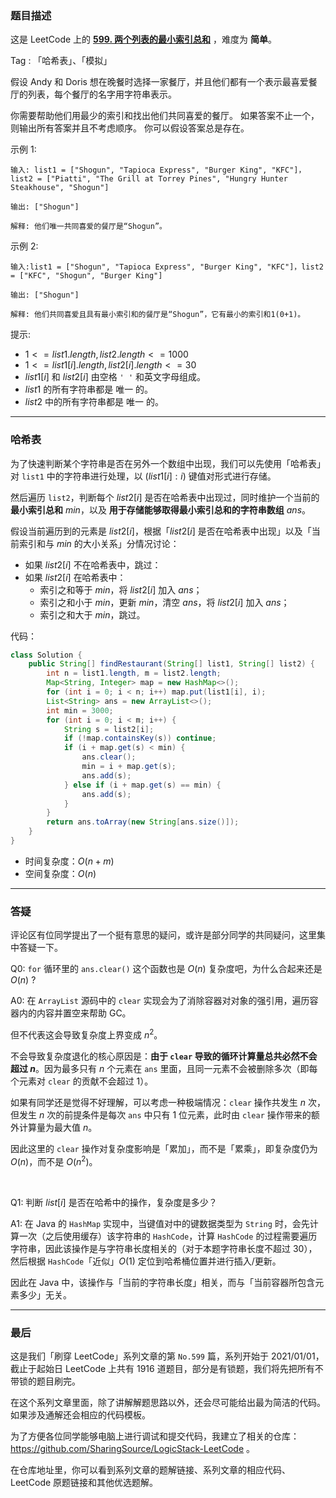 ### 题目描述

这是 LeetCode 上的 **[599. 两个列表的最小索引总和](https://leetcode-cn.com/problems/minimum-index-sum-of-two-lists/solution/by-ac_oier-oh5b/)** ，难度为 **简单**。

Tag : 「哈希表」、「模拟」



假设 Andy 和 Doris 想在晚餐时选择一家餐厅，并且他们都有一个表示最喜爱餐厅的列表，每个餐厅的名字用字符串表示。

你需要帮助他们用最少的索引和找出他们共同喜爱的餐厅。 如果答案不止一个，则输出所有答案并且不考虑顺序。 你可以假设答案总是存在。

示例 1:
```
输入: list1 = ["Shogun", "Tapioca Express", "Burger King", "KFC"]，list2 = ["Piatti", "The Grill at Torrey Pines", "Hungry Hunter Steakhouse", "Shogun"]

输出: ["Shogun"]

解释: 他们唯一共同喜爱的餐厅是“Shogun”。
```
示例 2:
```
输入:list1 = ["Shogun", "Tapioca Express", "Burger King", "KFC"]，list2 = ["KFC", "Shogun", "Burger King"]

输出: ["Shogun"]

解释: 他们共同喜爱且具有最小索引和的餐厅是“Shogun”，它有最小的索引和1(0+1)。
```

提示:
* $1 <= list1.length, list2.length <= 1000$
* $1 <= list1[i].length, list2[i].length <= 30$
* $list1[i]$ 和 $list2[i]$ 由空格 `' '` 和英文字母组成。
* $list1$ 的所有字符串都是 唯一 的。
* $list2$ 中的所有字符串都是 唯一 的。

---

### 哈希表

为了快速判断某个字符串是否在另外一个数组中出现，我们可以先使用「哈希表」对 `list1` 中的字符串进行处理，以 $(list1[i]: i)$ 键值对形式进行存储。

然后遍历 `list2`，判断每个 $list2[i]$ 是否在哈希表中出现过，同时维护一个当前的 **最小索引总和** $min$，以及 **用于存储能够取得最小索引总和的字符串数组** $ans$。

假设当前遍历到的元素是 $list2[i]$，根据「$list2[i]$ 是否在哈希表中出现」以及「当前索引和与 $min$ 的大小关系」分情况讨论：

* 如果 $list2[i]$ 不在哈希表中，跳过：
* 如果 $list2[i]$ 在哈希表中：
    * 索引之和等于 $min$，将 $list2[i]$ 加入 $ans$；
    * 索引之和小于 $min$，更新 $min$，清空 $ans$，将 $list2[i]$ 加入 $ans$；
    * 索引之和大于 $min$，跳过。

代码：
```java
class Solution {
    public String[] findRestaurant(String[] list1, String[] list2) {
        int n = list1.length, m = list2.length;
        Map<String, Integer> map = new HashMap<>();
        for (int i = 0; i < n; i++) map.put(list1[i], i);
        List<String> ans = new ArrayList<>();
        int min = 3000;
        for (int i = 0; i < m; i++) {
            String s = list2[i];
            if (!map.containsKey(s)) continue;
            if (i + map.get(s) < min) {
                ans.clear();
                min = i + map.get(s);
                ans.add(s);
            } else if (i + map.get(s) == min) {
                ans.add(s);
            }
        }
        return ans.toArray(new String[ans.size()]);
    }
}
```
* 时间复杂度：$O(n + m)$
* 空间复杂度：$O(n)$

---

### 答疑

评论区有位同学提出了一个挺有意思的疑问，或许是部分同学的共同疑问，这里集中答疑一下。

Q0: `for` 循环里的 `ans.clear()` 这个函数也是 $O(n)$ 复杂度吧，为什么合起来还是 $O(n)$ ?

A0: 在 `ArrayList` 源码中的 `clear` 实现会为了消除容器对对象的强引用，遍历容器内的内容并置空来帮助 GC。

但不代表这会导致复杂度上界变成 $n^2$。

不会导致复杂度退化的核心原因是：**由于 `clear` 导致的循环计算量总共必然不会超过 $n$**。因为最多只有 $n$ 个元素在 `ans` 里面，且同一元素不会被删除多次（即每个元素对 `clear` 的贡献不会超过 $1$）。

如果有同学还是觉得不好理解，可以考虑一种极端情况：`clear` 操作共发生 $n$ 次，但发生 $n$ 次的前提条件是每次 `ans` 中只有 $1$ 位元素，此时由 `clear` 操作带来的额外计算量为最大值 $n$。

因此这里的 `clear` 操作对复杂度影响是「累加」，而不是「累乘」，即复杂度仍为 $O(n)$，而不是 $O(n^2)$。

<br/>

Q1: 判断 $list[i]$ 是否在哈希中的操作，复杂度是多少？

A1: 在 Java 的 `HashMap` 实现中，当键值对中的键数据类型为 `String` 时，会先计算一次（之后使用缓存）该字符串的 `HashCode`，计算 `HashCode` 的过程需要遍历字符串，因此该操作是与字符串长度相关的（对于本题字符串长度不超过 $30$），然后根据 `HashCode`「近似」$O(1)$ 定位到哈希桶位置并进行插入/更新。

因此在 Java 中，该操作与「当前的字符串长度」相关，而与「当前容器所包含元素多少」无关。

---

### 最后

这是我们「刷穿 LeetCode」系列文章的第 `No.599` 篇，系列开始于 2021/01/01，截止于起始日 LeetCode 上共有 1916 道题目，部分是有锁题，我们将先把所有不带锁的题目刷完。

在这个系列文章里面，除了讲解解题思路以外，还会尽可能给出最为简洁的代码。如果涉及通解还会相应的代码模板。

为了方便各位同学能够电脑上进行调试和提交代码，我建立了相关的仓库：https://github.com/SharingSource/LogicStack-LeetCode 。

在仓库地址里，你可以看到系列文章的题解链接、系列文章的相应代码、LeetCode 原题链接和其他优选题解。

